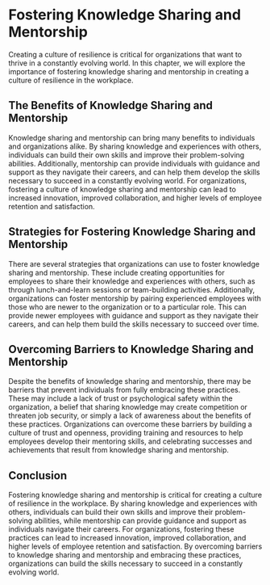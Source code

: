 Fostering Knowledge Sharing and Mentorship
=======================================================================================

Creating a culture of resilience is critical for organizations that want to thrive in a constantly evolving world. In this chapter, we will explore the importance of fostering knowledge sharing and mentorship in creating a culture of resilience in the workplace.

The Benefits of Knowledge Sharing and Mentorship
------------------------------------------------

Knowledge sharing and mentorship can bring many benefits to individuals and organizations alike. By sharing knowledge and experiences with others, individuals can build their own skills and improve their problem-solving abilities. Additionally, mentorship can provide individuals with guidance and support as they navigate their careers, and can help them develop the skills necessary to succeed in a constantly evolving world. For organizations, fostering a culture of knowledge sharing and mentorship can lead to increased innovation, improved collaboration, and higher levels of employee retention and satisfaction.

Strategies for Fostering Knowledge Sharing and Mentorship
---------------------------------------------------------

There are several strategies that organizations can use to foster knowledge sharing and mentorship. These include creating opportunities for employees to share their knowledge and experiences with others, such as through lunch-and-learn sessions or team-building activities. Additionally, organizations can foster mentorship by pairing experienced employees with those who are newer to the organization or to a particular role. This can provide newer employees with guidance and support as they navigate their careers, and can help them build the skills necessary to succeed over time.

Overcoming Barriers to Knowledge Sharing and Mentorship
-------------------------------------------------------

Despite the benefits of knowledge sharing and mentorship, there may be barriers that prevent individuals from fully embracing these practices. These may include a lack of trust or psychological safety within the organization, a belief that sharing knowledge may create competition or threaten job security, or simply a lack of awareness about the benefits of these practices. Organizations can overcome these barriers by building a culture of trust and openness, providing training and resources to help employees develop their mentoring skills, and celebrating successes and achievements that result from knowledge sharing and mentorship.

Conclusion
----------

Fostering knowledge sharing and mentorship is critical for creating a culture of resilience in the workplace. By sharing knowledge and experiences with others, individuals can build their own skills and improve their problem-solving abilities, while mentorship can provide guidance and support as individuals navigate their careers. For organizations, fostering these practices can lead to increased innovation, improved collaboration, and higher levels of employee retention and satisfaction. By overcoming barriers to knowledge sharing and mentorship and embracing these practices, organizations can build the skills necessary to succeed in a constantly evolving world.
